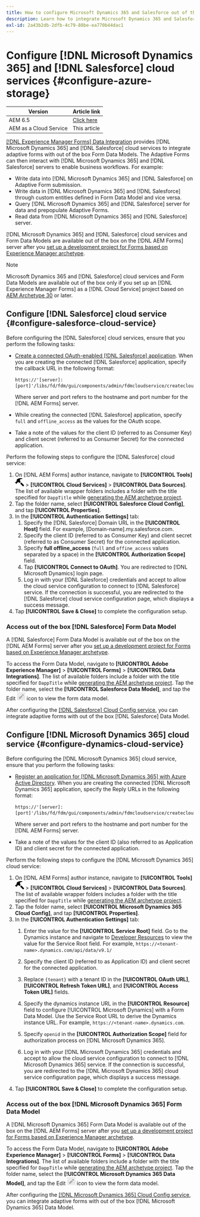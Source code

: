 ```yaml
---
title: How to configure Microsoft Dynamics 365 and Salesforce out of the box form data models for adaptive forms?
description: Learn how to integrate Microsoft Dynamics 365 and Salesforce with adaptive forms.
exl-id: 2a43b2db-2dfb-4c79-88be-ea770b44dac1
---
```

# Configure [!DNL Microsoft Dynamics 365] and [!DNL Salesforce] cloud services {#configure-azure-storage}

| Version | Article link |
| -------- | ---------------------------- |
| AEM 6.5  |    [Click here](https://experienceleague.adobe.com/docs/experience-manager-65/forms/form-data-model/oauth2-client-credentials-flow-for-server-to-server-integration.html)                  |
| AEM as a Cloud Service     | This article        |

[[!DNL Experience Manager Forms] Data Integration](data-integration.md) provides [!DNL Microsoft Dynamics 365] and [!DNL Salesforce] cloud services to integrate adaptive forms with out of the box Form Data Models. The Adaptive Forms can then interact with [!DNL Microsoft Dynamics 365] and [!DNL Salesforce] servers to enable business workflows. For example:

* Write data into [!DNL Microsoft Dynamics 365] and [!DNL Salesforce] on Adaptive Form submission.
* Write data in [!DNL Microsoft Dynamics 365] and [!DNL Salesforce] through custom entities defined in Form Data Model and vice versa.
* Query [!DNL Microsoft Dynamics 365] and [!DNL Salesforce] server for data and prepopulate Adaptive Forms.
* Read data from [!DNL Microsoft Dynamics 365] and [!DNL Salesforce] server.

[!DNL Microsoft Dynamics 365] and [!DNL Salesforce] cloud services and Form Data Models are available out of the box on the [!DNL AEM Forms] server  after you [set up a development project for Forms based on Experience Manager archetype](setup-local-development-environment.md##forms-cloud-service-local-development-environment).

>[!NOTE]
>
>Microsoft Dynamics 365 and [!DNL Salesforce] cloud services and Form Data Models are available out of the box only if you set up an [!DNL Experience Manager Forms] as a [!DNL Cloud Service] project based on [AEM Archetype 30](https://github.com/adobe/aem-project-archetype/releases/tag/aem-project-archetype-30) or later.

## Configure [!DNL Salesforce] cloud service {#configure-salesforce-cloud-service}

Before configuring the [!DNL Salesforce] cloud services, ensure that you perform the following tasks:

* [Create a connected OAuth-enabled [!DNL Salesforce] application](https://help.salesforce.com/s/articleView?id=sf.connected_app_create_api_integration.htm&type=5). When you are creating the connected [!DNL Salesforce] application, specify the callback URL in the following format:

   ```
   https://'[server]:[port]'/libs/fd/fdm/gui/components/admin/fdmcloudservice/createcloudconfigwizard/cloudservices.html
   ```

   Where server and port refers to the hostname and port number for the [!DNL AEM Forms] server. 

* While creating the connected [!DNL Salesforce] application, specify `full` and `offline_access` as the values for the OAuth scope.

* Take a note of the values for the client ID (referred to as Consumer Key) and client secret (referred to as Consumer Secret) for the connected application.

Perform the following steps to configure the [!DNL Salesforce] cloud service:

1. On [!DNL AEM Forms] author instance, navigate to **[!UICONTROL Tools]** ![hammer](assets/hammer.png) &gt; **[!UICONTROL Cloud Services]** &gt; **[!UICONTROL Data Sources]**. The list of available wrapper folders includes a folder with the title specified for `DappTitle`  while [generating the AEM archetype project](setup-local-development-environment.md##forms-cloud-service-local-development-environment).
1. Tap the folder name, select **[!UICONTROL Salesforce Cloud Config]**, and tap **[!UICONTROL Properties]**.
1. In the **[!UICONTROL Authentication Settings]** tab:
   1. Specify the [!DNL Salesforce] Domain URL in the **[!UICONTROL Host]** field. For example, [Domain-name].my.salesforce.com.
   1. Specify the client ID (referred to as Consumer Key) and client secret (referred to as Consumer Secret) for the connected application.
   1. Specify **full offline_access** (`full` and `offine_access` values separated by a space) in the **[!UICONTROL Authorization Scope]** field.
   1. Tap **[!UICONTROL Connect to OAuth]**. You are redirected to [!DNL Microsoft Dynamics] login page.
   1. Log in with your [!DNL Salesforce] credentials and accept to allow the cloud service configuration to connect to [!DNL Salesforce] service. If the connection is successful, you are redirected to the [!DNL Salesforce] cloud service configuration page, which displays a success message.
1. Tap **[!UICONTROL Save & Close]** to complete the configuration setup.

### Access out of the box [!DNL Salesforce] Form Data Model

A [!DNL Salesforce] Form Data Model is available out of the box on the [!DNL AEM Forms] server  after you [set up a development project for Forms based on Experience Manager archetype](setup-local-development-environment.md##forms-cloud-service-local-development-environment).

To access the Form Data Model, navigate to **[!UICONTROL Adobe Experience Manager]** &gt; **[!UICONTROL Forms]** &gt; **[!UICONTROL Data Integrations]**. The list of available folders include a folder with the title specified for `DappTitle`  while [generating the AEM archetype project](setup-local-development-environment.md##forms-cloud-service-local-development-environment). Tap the folder name, select the **[!UICONTROL Salesforce Data Model]**, and tap the Edit ![Edit](assets/edit.png) icon to view the form data model.

After configuring the [[!DNL Salesforce] Cloud Config service](#configure-salesforce-cloud-service), you can integrate adaptive forms with out of the box [!DNL Salesforce] Data Model.

## Configure [!DNL Microsoft Dynamics 365] cloud service {#configure-dynamics-cloud-service}

Before configuring the [!DNL Microsoft Dynamics 365] cloud service, ensure that you perform the following tasks:

* [Register an application for [!DNL Microsoft Dynamics 365] with Azure Active Directory](https://docs.microsoft.com/en-us/powerapps/developer/data-platform/walkthrough-register-app-azure-active-directory). When you are creating the connected [!DNL Microsoft Dynamics 365] application, specify the  Reply URLs in the following format:

   ```
   https://'[server]:[port]'/libs/fd/fdm/gui/components/admin/fdmcloudservice/createcloudconfigwizard/cloudservices.html
   ```

   Where server and port refers to the hostname and port number for the [!DNL AEM Forms] server. 

* Take a note of the values for the client ID (also referred to as Application ID) and client secret for the connected application.

Perform the following steps to configure the [!DNL Microsoft Dynamics 365] cloud service:

1. On [!DNL AEM Forms] author instance, navigate to **[!UICONTROL Tools]** ![hammer](assets/hammer.png) &gt; **[!UICONTROL Cloud Services]** &gt; **[!UICONTROL Data Sources]**. The list of available wrapper folders includes a folder with the title specified for `DappTitle`  while [generating the AEM archetype project](setup-local-development-environment.md##forms-cloud-service-local-development-environment).
1. Tap the folder name, select **[!UICONTROL Microsoft Dynamics 365 Cloud Config]**, and tap **[!UICONTROL Properties]**.
1. In the **[!UICONTROL Authentication Settings]** tab:
   1. Enter the value for the **[!UICONTROL Service Root]** field. Go to the Dynamics instance and navigate to [Developer Resources](https://docs.microsoft.com/en-us/powerapps/developer/data-platform/view-download-developer-resources) to view the value for the Service Root field. For example, `https://<tenant-name>.dynamics.com/api/data/v9.1/`
   1. Specify the client ID (referred to as Application ID) and client secret for the connected application.
   1. Replace `{tenant}` with a tenant ID in the **[!UICONTROL OAuth URL]**, **[!UICONTROL Refresh Token URL]**, and **[!UICONTROL Access Token URL]** fields.
   1. Specify the dynamics instance URL in the **[!UICONTROL Resource]** field to configure [!UICONTROL Microsoft Dynamics] with a Form Data Model. Use the Service Root URL to derive the Dynamics instance URL. For example, `https://<tenant-name>.dynamics.com`.

   1. Specify `openid` in the **[!UICONTROL Authorization Scope]** field for authorization process on [!DNL Microsoft Dynamics 365].
   1. Log in with your [!DNL Microsoft Dynamics 365] credentials and accept to allow the cloud service configuration to connect to [!DNL Microsoft Dynamics 365] service. If the connection is successful, you are redirected to the [!DNL Microsoft Dynamics 365] cloud service configuration page, which displays a success message.
1. Tap **[!UICONTROL Save & Close]** to complete the configuration setup.

### Access out of the box [!DNL Microsoft Dynamics 365] Form Data Model

A [!DNL Microsoft Dynamics 365] Form Data Model is available out of the box on the [!DNL AEM Forms] server  after you [set up a development project for Forms based on Experience Manager archetype](setup-local-development-environment.md##forms-cloud-service-local-development-environment).

To access the Form Data Model, navigate to **[!UICONTROL Adobe Experience Manager]** &gt; **[!UICONTROL Forms]** &gt; **[!UICONTROL Data Integrations]**. The list of available folders include a folder with the title specified for `DappTitle`  while [generating the AEM archetype project](setup-local-development-environment.md##forms-cloud-service-local-development-environment). Tap the folder name, select the **[!UICONTROL Microsoft Dynamics 365 Data Model]**, and tap the Edit ![Edit](assets/edit.png) icon to view the form data model.

After configuring the [[!DNL Microsoft Dynamics 365] Cloud Config service](#configure-dynamics-cloud-service), you can integrate adaptive forms with out of the box [!DNL Microsoft Dynamics 365] Data Model.
